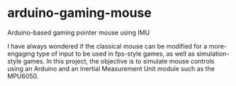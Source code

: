 # arduino-gaming-mouse
Arduino-based gaming pointer mouse using IMU

I have always wondered if the classical mouse can be modified for a more-engaging type of input to be used in fps-style games, as well as simulation-style games. In this project, the objective is to simulate mouse controls using an Arduino and an Inertial Measurement Unit module such as the MPU6050.
